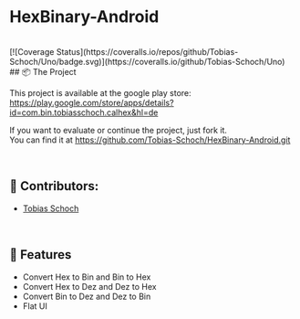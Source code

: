 # 
<h1 align="left">
  HexBinary-Android
</h1>
<br>
[![Coverage Status](https://coveralls.io/repos/github/Tobias-Schoch/Uno/badge.svg)](https://coveralls.io/github/Tobias-Schoch/Uno)
## 📦 The Project

This project is available at the google play store: 
<br>
https://play.google.com/store/apps/details?id=com.bin.tobiasschoch.calhex&hl=de
<br>

If you want to evaluate or continue the project, just fork it.
<br> 
You can find it at https://github.com/Tobias-Schoch/HexBinary-Android.git

<br>

## 🐧 Contributors:

* [Tobias Schoch](https://github.com/tobias-schoch)

<br>

## 💾 Features

- Convert Hex to Bin and Bin to Hex
- Convert Hex to Dez and Dez to Hex
- Convert Bin to Dez and Dez to Bin
- Flat UI
